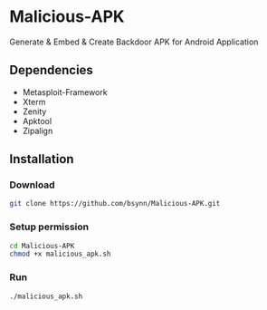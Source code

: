 # Malicious-APK
  Generate & Embed & Create Backdoor APK for Android Application

## Dependencies
  - Metasploit-Framework
  - Xterm
  - Zenity
  - Apktool
  - Zipalign

## Installation

### Download
```bash
git clone https://github.com/bsynn/Malicious-APK.git
```
### Setup permission
```bash
cd Malicious-APK
chmod +x malicious_apk.sh
```
### Run
```bash
./malicious_apk.sh
```

